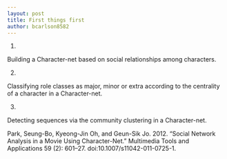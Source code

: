 ```yaml
---
layout: post
title: First things first
author: bcarlson8582
---
```


1.
Building a Character-net based on social relationships among characters.
 
2.
Classifying role classes as major, minor or extra according to the centrality of a character in a Character-net.
 
3.
Detecting sequences via the community clustering in a Character-net.


Park, Seung-Bo, Kyeong-Jin Oh, and Geun-Sik Jo. 2012. “Social Network Analysis in a Movie Using Character-Net.” Multimedia Tools and Applications 59 (2): 601–27. doi:10.1007/s11042-011-0725-1.
